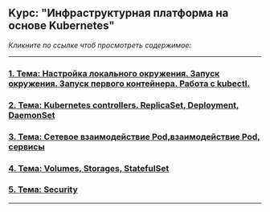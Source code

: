## Kурс: "Инфраструктурная платформа на основе Kubernetes"
_Кликните по ссылке чтоб просмотреть содержимое:_

---
### [1. Тема: Настройка локального окружения. Запуск окружения. Запуск первого контейнера. Работа с kubectl.](kubernetes-intro/HW1.md)

### [2. Тема: Kubernetes controllers. ReplicaSet, Deployment, DaemonSet](kubernetes-controllers/HW2.md)


### [3. Тема: Сетевое взаимодействие Pod,взаимодействие Pod, сервисы](kubernetes-networks/HW3.md)


### [4. Тема: Volumes, Storages, StatefulSet](kubernetes-volumes/HW4.md)


### [5. Тема: Security](kubernetes-security/HW5.md)

---